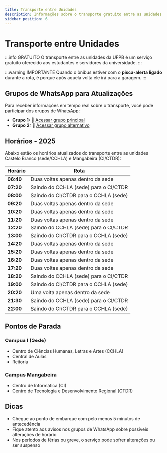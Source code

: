 ```yaml
---
title: Transporte entre Unidades
description: Informações sobre o transporte gratuito entre as unidades Castelo Branco (sede) e Mangabeira
sidebar_position: 6
---
```


# Transporte entre Unidades

:::info GRATUITO
O transporte entre as unidades da UFPB é um serviço gratuito oferecido aos estudantes e servidores da universidade.
:::

:::warning IMPORTANTE
Quando o ônibus estiver com o **pisca-alerta ligado** durante a rota, é porque após aquela volta ele irá para a garagem.
:::

## Grupos de WhatsApp para Atualizações

Para receber informações em tempo real sobre o transporte, você pode participar dos grupos de WhatsApp:

- **Grupo 1:** 🔗 [Acessar grupo principal](https://chat.whatsapp.com/Fu78yQGpmnN0LCX4bYn5wh)
- **Grupo 2:** 🔗 [Acessar grupo alternativo](https://chat.whatsapp.com/LOg7dBEqy1GBEu4R39bfVh)

## Horários - 2025

Abaixo estão os horários atualizados do transporte entre as unidades Castelo Branco (sede/CCHLA) e Mangabeira (CI/CTDR):

| Horário | Rota |
|---------|------|
| **06:40** | Duas voltas apenas dentro da sede |
| **07:20** | Saindo do CCHLA (sede) para o CI/CTDR |
| **08:00** | Saindo do CI/CTDR para o CCHLA (sede) |
| **09:20** | Duas voltas apenas dentro da sede |
| **10:20** | Duas voltas apenas dentro da sede |
| **11:20** | Duas voltas apenas dentro da sede |
| **12:20** | Saindo do CCHLA (sede) para o CI/CTDR |
| **13:00** | Saindo do CI/CTDR para o CCHLA (sede) |
| **14:20** | Duas voltas apenas dentro da sede |
| **15:20** | Duas voltas apenas dentro da sede |
| **16:20** | Duas voltas apenas dentro da sede |
| **17:20** | Duas voltas apenas dentro da sede |
| **18:20** | Saindo do CCHLA (sede) para o CI/CTDR |
| **19:00** | Saindo do CI/CTDR para o CCHLA (sede) |
| **20:20** | Uma volta apenas dentro da sede |
| **21:30** | Saindo do CCHLA (sede) para o CI/CTDR |
| **22:00** | Saindo do CI/CTDR para o CCHLA (sede) |

## Pontos de Parada

### Campus I (Sede)
- Centro de Ciências Humanas, Letras e Artes (CCHLA)
- Central de Aulas
- Reitoria

### Campus Mangabeira
- Centro de Informática (CI)
- Centro de Tecnologia e Desenvolvimento Regional (CTDR)

## Dicas
- Chegue ao ponto de embarque com pelo menos 5 minutos de antecedência
- Fique atento aos avisos nos grupos de WhatsApp sobre possíveis alterações de horário
- Nos períodos de férias ou greve, o serviço pode sofrer alterações ou ser suspenso
